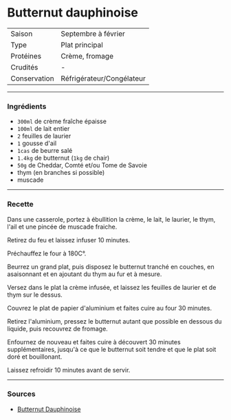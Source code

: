 # Butternut dauphinoise

| | |
|:---|:---|
| Saison | Septembre à février |
| Type | Plat principal |
| Protéines | Crème, fromage |
| Crudités | - |
| Conservation | Réfrigérateur/Congélateur |

---

### Ingrédients

* `300ml` de crème fraîche épaisse
* `100ml` de lait entier
* `2` feuilles de laurier
* `1` gousse d'ail
* `1cas` de beurre salé
* `1.4kg` de butternut (`1kg` de chair)
* `50g` de Cheddar, Comté et/ou Tome de Savoie
* thym (en branches si possible)
* muscade

---

### Recette

Dans une casserole, portez à ébullition la crème, le lait, le laurier, le thym, l'ail et une pincée de muscade fraiche.

Retirez du feu et laissez infuser 10 minutes.

Préchauffez le four à 180C°.

Beurrez un grand plat, puis disposez le butternut tranché en couches, en asaisonnant et en ajoutant du thym au fur et à mesure.

Versez dans le plat la crème infusée, et laissez les feuilles de laurier et de thym sur le dessus.

Couvrez le plat de papier d'aluminium et faites cuire au four 30 minutes.

Retirez l'aluminium, pressez le butternut autant que possible en dessous du liquide, puis recouvrez de fromage.

Enfournez de nouveau et faites cuire à découvert 30 minutes supplémentaires, jusqu'à ce que le butternut soit tendre et que le plat soit doré et bouillonant.

Laissez refroidir 10 minutes avant de servir.

---

### Sources

* [Butternut Dauphinoise](https://www.bbcgoodfood.com/recipes/butternut-dauphinoise)
